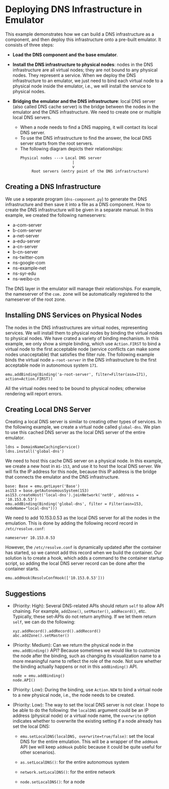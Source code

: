 # Deploying DNS Infrastructure in Emulator

This example demonstrates how we can build a DNS infrastructure as a 
component, and then deploy this infrastructure onto a pre-built
emulator. It consists of three steps:

- **Load the DNS component and the base emulator**.

- **Install the DNS infrastructure to physical nodes**: nodes in the DNS infrastructure
  are all virtual nodes; they are not bound to any physical nodes.
  They represent a service. When we deploy the DNS infrastructure
  to an emulator, we just need to bind each virtual node to a physical node
  inside the emulator, i.e., we will install the service to physical nodes. 

- **Bridging the emulator and the DNS infrastructure**: local DNS server (also
  called DNS cache server) is the bridge between the nodes in the emulator and 
  the DNS infrastructure. We need to create one or multiple local DNS
  servers.

  - When a node needs to find a DNS mapping, it will contact its local DNS server.
  - To use the DNS infrastructure to find the answer, the local DNS server 
    starts from the root servers. 
  - The following diagram depicts their relationships: 
    ```
    Physical nodes ---> Local DNS server 
                           |
                           v
         Root servers (entry point of the DNS infrastructure)
    ```

## Creating a DNS Infrastructure

We use a separate program (`dns-component.py`) to generate the DNS infrastructure
and then save it into a file as a DNS component. How to create the
DNS infrastructure will be given in a separate manual. In this example,
we created the following nameservers:

- a-com-server
- b-com-server
- a-net-server
- a-edu-server
- a-cn-server
- b-cn-server
- ns-twitter-com
- ns-google-com
- ns-example-net
- ns-syr-edu
- ns-weibo-cn

The DNS layer in the emulator will manage their relationships. For example,
the nameserver of the `com.` zone will be automatically registered to the 
nameserver of the root zone.  


## Installing DNS Services on Physical Nodes

The nodes in the DNS infrastructures are virtual nodes, representing services.
We will install them to physical nodes by binding the virtual nodes
to physical nodes. We have crated a variety of binding mechanism. In 
this example, we only show a simple binding, which
use `Action.FIRST` to bind a virtual node to the first 
acceptable node (service conflicts can make some nodes unacceptable)
that satisfies the filter rule. The following example
binds the virtual node `a-root-server` in the DNS infrastructure 
to the first acceptable node in autonomous system `171`. 

```
emu.addBinding(Binding('a-root-server', filter=Filter(asn=171), action=Action.FIRST))
```

All the virtual nodes need to be bound to physical nodes; otherwise 
rendering will report errors. 


## Creating Local DNS Server

Creating a local DNS server is similar to creating 
other types of services. In the following example,
we create a virtual node called `global-dns`. We plan
to use this cached DNS server as the local DNS 
server of the entire emulator.  

```
ldns = DomainNameCachingService()
ldns.install('global-dns')
```

We need to host this cache DNS server on a physical node.
In this example, we create a new host in `AS-153`, and
use it to host the local DNS server. We will fix the IP
address for this node, because this IP address is the 
bridge that connects the emulator and the DNS 
infrastructure. 

```
base: Base = emu.getLayer('Base')
as153 = base.getAutonomousSystem(153)
as153.createHost('local-dns').joinNetwork('net0', address = '10.153.0.53')
emu.addBinding(Binding('global-dns', filter = Filter(asn=153, nodeName="local-dns")))
```

We need to add 10.153.0.53 as the local DNS server for all the nodes in the emulation.
This is done by adding the following record  record in `/etc/resolve.conf`:
```
nameserver 10.153.0.53
```

However, the `/etc/resolve.conf` is dynamically updated after the container
has started, so we cannot add this record when we build the container. 
Our solution is to create a hook, which adds a command to the 
container startup script, so adding the local DNS server record
can be done after the container starts. 

```
emu.addHook(ResolvConfHook(['10.153.0.53']))
```


## Suggestions

- (Priority: High): Several DNS-related APIs should return `self` to allow API chaining.
  For example, `addZone()`, `setMaster()`, `addRecord()`, etc. Typically, these set-APIs
  do not return anything. If we let them return `self`, we can do the following:
  ```
  xyz.addRecord().addRecord().addRecord()
  abc.addZone().setMaster()
  ```

- (Priority: Medium): Can we return the physical node in the `emu.addBinding()` API?
  Because sometimes we would like to customize the node after the binding, such
  as changing its visualization name to a more meaningful name to 
  reflect the role of the node. Not sure whether the binding actually happens or not 
  in this `addBinding()` API.
  ```
  node = emu.addBinding() 
  node.API() 
  ```

- (Priority: Low): During the binding, use `Action.NEW` to bind a virtual node to a new 
  physical node, i.e., the node needs to be created.

- (Priority: Low): The way to set the local DNS server is not clear. 
  I hope to be able to do the 
  following: the `localDNS` argument could be an IP address (physical node) 
  or a virtual node name, the `overwrite` option indicates whether to overwrite 
  the existing setting if a node already has set the local DNS:
  - `emu.setLocalDNS(localDNS, overwrite=true/false)`: 
     set the local DNS for the entire emulation. This will be a wrapper of 
     the `addHook` API (we will keep `addHook` public because it could be 
     quite useful for other scenarios).

  - `as.setLocalDNS()`: for the entire autonomous system
  - `network.setLocalDNS()`: for the entire network
  - `node.setLocalDNS()`: for a node

